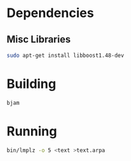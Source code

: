 Dependencies
============

Misc Libraries
--------------

```bash
sudo apt-get install libboost1.48-dev
```

Building
========

```bash
bjam
```

Running
=======

```bash
bin/lmplz -o 5 <text >text.arpa
```
